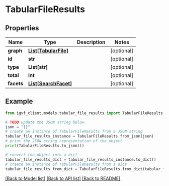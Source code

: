 # TabularFileResults


## Properties

Name | Type | Description | Notes
------------ | ------------- | ------------- | -------------
**graph** | [**List[TabularFile]**](TabularFile.md) |  | [optional] 
**id** | **str** |  | [optional] 
**type** | **List[str]** |  | [optional] 
**total** | **int** |  | [optional] 
**facets** | [**List[SearchFacet]**](SearchFacet.md) |  | [optional] 

## Example

```python
from igvf_client.models.tabular_file_results import TabularFileResults

# TODO update the JSON string below
json = "{}"
# create an instance of TabularFileResults from a JSON string
tabular_file_results_instance = TabularFileResults.from_json(json)
# print the JSON string representation of the object
print(TabularFileResults.to_json())

# convert the object into a dict
tabular_file_results_dict = tabular_file_results_instance.to_dict()
# create an instance of TabularFileResults from a dict
tabular_file_results_from_dict = TabularFileResults.from_dict(tabular_file_results_dict)
```
[[Back to Model list]](../README.md#documentation-for-models) [[Back to API list]](../README.md#documentation-for-api-endpoints) [[Back to README]](../README.md)


